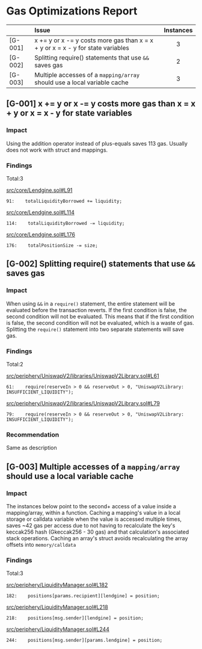 # Gas Optimizations Report

|         | Issue                                                                           | Instances |
| ------- | :------------------------------------------------------------------------------ | :-------: |
| [G-001] | x += y or x -= y costs more gas than x = x + y or x = x - y for state variables |     3     |
| [G-002] | Splitting require() statements that use `&&` saves gas                          |     2     |
| [G-003] | Multiple accesses of a `mapping/array` should use a local variable cache        |     3     |

## [G-001] x += y or x -= y costs more gas than x = x + y or x = x - y for state variables

### Impact

Using the addition operator instead of plus-equals saves 113 gas. Usually does not work with struct and mappings.

### Findings

Total:3

[src/core/Lendgine.sol#L91](https://github.com/code-423n4/2023-01-numoen/blob/main/src/core/Lendgine.sol#L91)

```solidity
91:    totalLiquidityBorrowed += liquidity;
```

[src/core/Lendgine.sol#L114](https://github.com/code-423n4/2023-01-numoen/blob/main/src/core/Lendgine.sol#L114)

```solidity
114:    totalLiquidityBorrowed -= liquidity;
```

[src/core/Lendgine.sol#L176](https://github.com/code-423n4/2023-01-numoen/blob/main/src/core/Lendgine.sol#L176)

```solidity
176:    totalPositionSize -= size;
```

## [G-002] Splitting require() statements that use `&&` saves gas

### Impact

When using `&&` in a `require()` statement, the entire statement will be evaluated before the transaction reverts. If the first condition is false, the second condition will not be evaluated. This means that if the first condition is false, the second condition will not be evaluated, which is a waste of gas. Splitting the `require()` statement into two separate statements will save gas.

### Findings

Total:2

[src/periphery/UniswapV2/libraries/UniswapV2Library.sol#L61](https://github.com/code-423n4/2023-01-numoen/blob/main/src/periphery/UniswapV2/libraries/UniswapV2Library.sol#L61)

```solidity
61:    require(reserveIn > 0 && reserveOut > 0, "UniswapV2Library: INSUFFICIENT_LIQUIDITY");
```

[src/periphery/UniswapV2/libraries/UniswapV2Library.sol#L79](https://github.com/code-423n4/2023-01-numoen/blob/main/src/periphery/UniswapV2/libraries/UniswapV2Library.sol#L79)

```solidity
79:    require(reserveIn > 0 && reserveOut > 0, "UniswapV2Library: INSUFFICIENT_LIQUIDITY");
```

### Recommendation

Same as description

## [G-003] Multiple accesses of a `mapping/array` should use a local variable cache

### Impact

The instances below point to the second+ access of a value inside a mapping/array, within a function. Caching a mapping's value in a local storage or calldata variable when the value is accessed multiple times, saves ~42 gas per access due to not having to recalculate the key's keccak256 hash (Gkeccak256 - 30 gas) and that calculation's associated stack operations. Caching an array's struct avoids recalculating the array offsets into `memory/calldata` 

### Findings

Total:3

[src/periphery/LiquidityManager.sol#L182](https://github.com/code-423n4/2023-01-numoen/blob/main/src/periphery/LiquidityManager.sol#L182)

```solidity
182:    positions[params.recipient][lendgine] = position;
```

[src/periphery/LiquidityManager.sol#L218](https://github.com/code-423n4/2023-01-numoen/blob/main/src/periphery/LiquidityManager.sol#L218)

```solidity
218:    positions[msg.sender][lendgine] = position;
```

[src/periphery/LiquidityManager.sol#L244](https://github.com/code-423n4/2023-01-numoen/blob/main/src/periphery/LiquidityManager.sol#L244)

```solidity
244:    positions[msg.sender][params.lendgine] = position;
```
